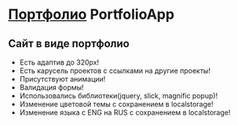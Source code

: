 # [Портфолио](https://andrianovroman.github.io/PortfolioApp/) PortfolioApp

## Сайт в виде портфолио 

- Есть адаптив до 320px!
- Есть карусель проектов с ссылками на другие проекты!
- Присутствуют анимации!
- Валидация формы!
- Использовались библиотеки(jquery, slick, magnific popup)!
- Изменение цветовой темы с сохранением в localstorage!
- Изменение языка с ENG на RUS с сохранением в localstorage!
